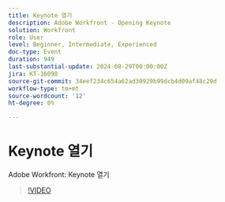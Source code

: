 ```yaml
---
title: Keynote 열기
description: Adobe Workfront - Opening Keynote
solution: Workfront
role: User
level: Beginner, Intermediate, Experienced
doc-type: Event
duration: 949
last-substantial-update: 2024-08-29T00:00:00Z
jira: KT-16098
source-git-commit: 34eef234c654a62ad30929b99dcb4d09af48c29d
workflow-type: tm+mt
source-wordcount: '12'
ht-degree: 0%

---
```



# Keynote 열기

Adobe Workfront: Keynote 열기

>[!VIDEO](https://video.tv.adobe.com/v/3433193/?learn=on)
